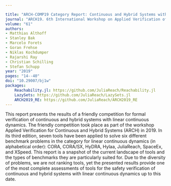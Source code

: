 ```yaml
---

title: "ARCH-COMP19 Category Report: Continuous and Hybrid Systems with Linear Continuous Dynamics"
journal: "ARCH19. 6th International Workshop on Applied Verification of Continuous and Hybrid Systems"
volume: "61"
authors:
- Matthias Althoff
- Stanley Bak
- Marcelo Forets
- Goran Frehse
- Niklas Kochdumper
- Rajarshi Ray
- Christian Schilling
- Stefan Schupp
year: "2019"
pages: "14--40"
doi: "10.29007/bj1w"
packages:
    Reachability.jl: https://github.com/JuliaReach/Reachability.jl
    LazySets: https://github.com/JuliaReach/LazySets.jl
    ARCH2019_RE: https://github.com/JuliaReach/ARCH2019_RE
---
```


This report presents the results of a friendly competition for formal verification of continuous and hybrid systems with
linear continuous dynamics. The friendly competition took place as part of the workshop Applied Verification for 
Continuous and Hybrid Systems (ARCH) in 2019. In its third edition, seven tools have been applied to solve six different 
benchmark problems in the category for linear continuous dynamics (in alphabetical order): 
CORA, CORA/SX, HyDRA, Hylaa, JuliaReach, SpaceEx, and XSpeed. 
This report is a snapshot of the current landscape of tools and the types of benchmarks they are particularly suited for. 
Due to the diversity of problems, we are not ranking tools, yet the presented results provide one of the most complete 
assessments of tools for the safety verification of continuous and hybrid systems with linear continuous dynamics up to this 
date.
